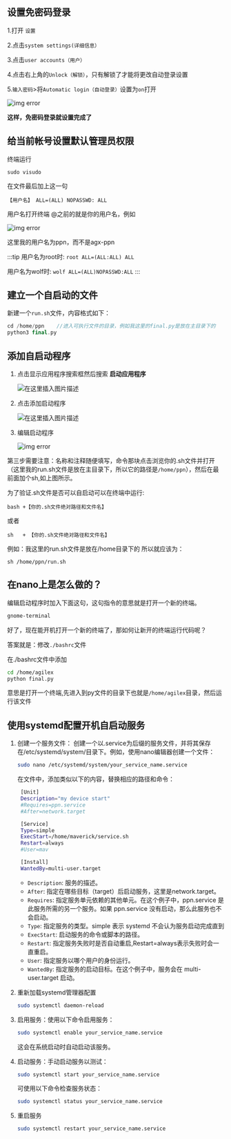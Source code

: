 ## 设置免密码登录

1.打开   `设置`

2.点击`system settings(详细信息）`

3.点击`user accounts（用户）`

4.点击右上角的`Unlock（解锁）`，只有解锁了才能将更改自动登录设置

5.`输入密码`>将`Automatic login（自动登录）`设置为`on`打开

![img error](img/自动登录.png)

**这样，免密码登录就设置完成了**

## 给当前帐号设置默认管理员权限

终端运行

```shell
sudo visudo
```

在文件最后加上这一句

```shell
【用户名】 ALL=(ALL) NOPASSWD: ALL
```

用户名打开终端 @之前的就是你的用户名，例如

![img error](img/用户名.png)

这里我的用户名为ppn，而不是agx-ppn

:::tip
 用户名为root时: `root ALL=(ALL:ALL) ALL`

 用户名为wolf时: `wolf ALL=(ALL)NOPASSWD:ALL`
:::

## 建立一个自启动的文件

新建一个`run.sh`文件，内容格式如下：

```cpp
cd /home/ppn    //进入可执行文件的目录，例如我这里的final.py是放在主目录下的
python3 final.py
```

## 添加自启动程序

1. 点击显示应用程序搜索框然后搜索 **启动应用程序**

    ![在这里插入图片描述](img/启动应用程序.png)

2. 点击添加启动程序

    ![在这里插入图片描述](img/添加启动程序.png)

3. 编辑启动程序

    ![img error](img/编辑启动程序.png)

第三步需要注意：名称和注释随便填写，命令那块点击浏览你的.sh文件并打开（这里我的run.sh文件是放在主目录下，所以它的路径是`/home/ppn`），然后在最前面加个sh,如上图所示。

为了验证.sh文件是否可以自启动可以在终端中运行:

```shell
bash +【你的.sh文件绝对路径和文件名】
```

或者

```shell
sh   + 【你的.sh文件绝对路径和文件名】
```

例如：我这里的run.sh文件是放在/home目录下的
所以就应该为：

```shell
sh /home/ppn/run.sh
```

## 在nano上是怎么做的？

编辑启动程序时加入下面这句，这句指令的意思就是打开一个新的终端。

```bash
gnome-terminal
```

好了，现在能开机打开一个新的终端了，那如何让新开的终端运行代码呢？

答案就是：修改`./bashrc`文件

在./bashrc文件中添加

```bash
cd /home/agilex
python final.py
```

意思是打开一个终端,先进入到py文件的目录下也就是`/home/agilex`目录，然后运行该文件

## 使用systemd配置开机自启动服务

1. 创建一个服务文件： 创建一个以.service为后缀的服务文件，并将其保存在/etc/systemd/system/目录下。例如，使用nano编辑器创建一个文件：

   ```bash
   sudo nano /etc/systemd/system/your_service_name.service
   ```

   在文件中，添加类似以下的内容，替换相应的路径和命令：

   ```bash
    [Unit]
    Description="my device start"
    #Requires=ppn.service
    #After=network.target

    [Service]
    Type=simple
    ExecStart=/home/maverick/service.sh
    Restart=always
    #User=mav

    [Install]
    WantedBy=multi-user.target

   ```

   - `Description`: 服务的描述。
   - `After`: 指定在哪些目标（target）后启动服务，这里是network.target。
   - `Requires`: 指定服务单元依赖的其他单元。在这个例子中，ppn.service 是此服务所需的另一个服务。如果 ppn.service 没有启动，那么此服务也不会启动。
   - `Type`: 指定服务的类型。simple 表示 systemd 不会认为服务启动完成直到
   - `ExecStart`: 启动服务的命令或脚本的路径。
   - `Restart`: 指定服务失败时是否自动重启,Restart=always表示失败时会一直重启。
   - `User`: 指定服务以哪个用户的身份运行。
   - `WantedBy`: 指定服务的启动目标。在这个例子中，服务会在 multi-user.target 启动。

2. 重新加载systemd管理器配置

   ```bash
   sudo systemctl daemon-reload
   ```

3. 启用服务：使用以下命令启用服务：

   ```bash
   sudo systemctl enable your_service_name.service
   ```

   这会在系统启动时自动启动该服务。

4. 启动服务：手动启动服务以测试：

   ```bash
   sudo systemctl start your_service_name.service
   ```

   可使用以下命令检查服务状态：

   ```bash
   sudo systemctl status your_service_name.service
   ```

5. 重启服务

   ```bash
   sudo systemctl restart your_service_name.service
   ```
